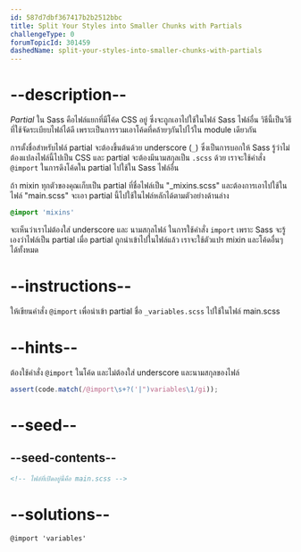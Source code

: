 ```yaml
---
id: 587d7dbf367417b2b2512bbc
title: Split Your Styles into Smaller Chunks with Partials
challengeType: 0
forumTopicId: 301459
dashedName: split-your-styles-into-smaller-chunks-with-partials
---
```


# --description--

<dfn>Partial</dfn> ใน Sass คือไฟล์แยกที่มีโค้ด CSS อยู่ ซึ่งจะถูกเอาไปใช้ในไฟล์ Sass ไฟล์อื่น 
วิธีนี้เป็นวิธีที่ใช้จัดระเบียบไฟล์ได้ดี เพราะเป็นการรวมเอาโค้ดที่คล้ายๆกันไปไว้ใน module เดียวกัน

การตั้งชื่อสำหรับไฟล์ partial จะต้องขึ้นต้นด้วย underscore (`_`) ซึ่งเป็นการบอกให้ Sass รู้ว่าไม่ต้องแปลงไฟล์นี้ไปเป็น CSS และ partial จะต้องมีนามสกุลเป็น `.scss` ด้วย
เราจะใช้คำสั่ง `@import` ในการดึงโค้ดใน partial ไปใช้ใน Sass ไฟล์อื่น

ถ้า mixin ทุกตัวของคุณเก็บเป็น partial ที่ชื่อไฟล์เป็น "\_mixins.scss" และต้องการเอาไปใช้ในไฟล์ "main.scss" 
จะเอา partial นี้ไปใช้ในไฟล์หลักได้ตามตัวอย่างด้านล่าง

```scss
@import 'mixins'
```

จะเห็นว่าเราไม่ต้องใส่ underscore และ นามสกุลไฟล์ ในการใช้คำสั่ง `import` เพราะ Sass จะรู้เองว่าไฟล์เป็น partial 
เมื่อ partial ถูกนำเข้าไปในไฟล์แล้ว เราจะใช้ตัวแปร mixin และโค้ดอื่นๆ ได้ทั้งหมด

# --instructions--

ให้เขียนคำสั่ง `@import` เพื่อนำเข้า partial ชื่อ `_variables.scss` ไปใช้ในไฟล์ main.scss

# --hints--

ต้องใช้คำสั่ง `@import` ในโค้ด และไม่ต้องใส่ underscore และนามสกุลของไฟล์


```js
assert(code.match(/@import\s+?('|")variables\1/gi));
```

# --seed--

## --seed-contents--

```html
<!-- ไฟล์ที่เปิดอยู่นี้คือ main.scss -->
```

# --solutions--

```html
@import 'variables'
```
